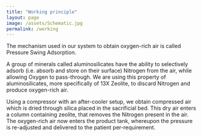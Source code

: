 ```yaml
---
title: "Working principle"
layout: page
image: /assets/Schematic.jpg
permalink: /working
---
```

The mechanism used in our system to obtain oxygen-rich air is called Pressure Swing Adsorption. 

A group of minerals called aluminosilicates have the ability to selectively adsorb (i.e. absorb and store on their surface) Nitrogen from the air, while allowing Oxygen to pass-through. We are using this property of aluminosilicates, more specifically of 13X Zeolite, to discard Nitrogen and produce oxygen-rich air.

Using a compressor with an after-cooler setup, we obtain compressed air which is dried through silica placed in the sacrificial bed. This dry air enters a column containing zeolite, that removes the Nitrogen present in the air. The oxygen-rich air now enters the product tank, whereupon the pressure is re-adjusted and delivered to the patient per-requirement.
